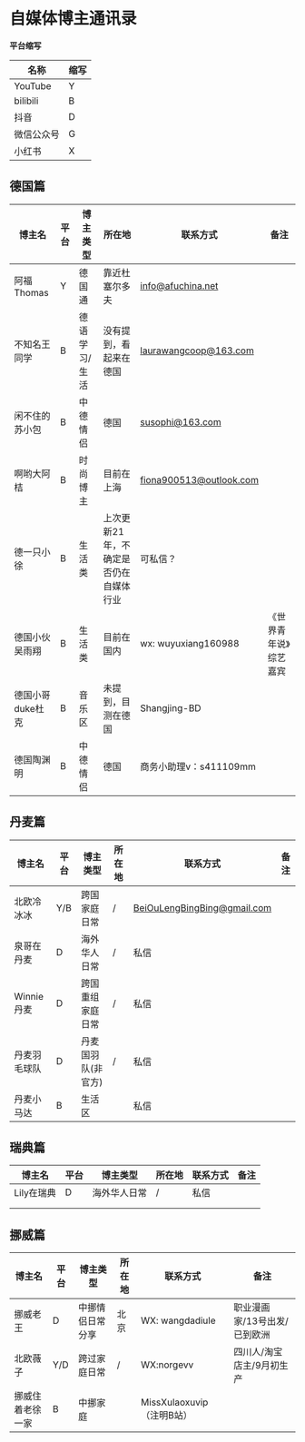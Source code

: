 # 自媒体博主通讯录

**平台缩写**

| 名称       | 缩写 |
| ---------- | ---- |
| YouTube    | Y    |
| bilibili   | B    |
| 抖音       | D    |
| 微信公众号 | G    |
| 小红书     | X    |



## 德国篇

| 博主名           | 平台 | 博主类型      | 所在地                                 | 联系方式                | 备注                   |
| ---------------- | ---- | ------------- | -------------------------------------- | ----------------------- | ---------------------- |
| 阿福Thomas       | Y    | 德国通        | 靠近杜塞尔多夫                         | info@afuchina.net       |                        |
| 不知名王同学     | B    | 德语学习/生活 | 没有提到，看起来在德国                 | laurawangcoop@163.com   |                        |
| 闲不住的苏小包   | B    | 中德情侣      | 德国                                   | susophi@163.com         |                        |
| 啊哟大阿桔       | B    | 时尚博主      | 目前在上海                             | fiona900513@outlook.com |                        |
| 德一只小徐       | B    | 生活类        | 上次更新21年，不确定是否仍在自媒体行业 | 可私信？                |                        |
| 德国小伙吴雨翔   | B    | 生活类        | 目前在国内                             | wx: wuyuxiang160988     | 《世界青年说》综艺嘉宾 |
| 德国小哥duke杜克 | B    | 音乐区        | 未提到，目测在德国                     | Shangjing-BD            |                        |
| 德国陶渊明       | B    | 中德情侣      | 德国                                   | 商务小助理v：s411109mm  |                        |

## 丹麦篇

| 博主名       | 平台 | 博主类型           | 所在地 | 联系方式                                                     | 备注 |
| ------------ | ---- | ------------------ | ------ | ------------------------------------------------------------ | ---- |
| 北欧冷冰冰   | Y/B  | 跨国家庭日常       | /      | [ BeiOuLengBingBing@gmail.com](mailto:BeiOuLengBingBing@gmail.com) |      |
| 泉哥在丹麦   | D    | 海外华人日常       | /      | 私信                                                         |      |
| Winnie丹麦   | D    | 跨国重组家庭日常   | /      | 私信                                                         |      |
| 丹麦羽毛球队 | D    | 丹麦国羽队(非官方) | /      | 私信                                                         |      |
| 丹麦小马达   | B    | 生活区             |        | 私信                                                         |      |



## 瑞典篇

| 博主名     | 平台 | 博主类型     | 所在地 | 联系方式 | 备注 |
| ---------- | ---- | ------------ | ------ | -------- | ---- |
| Lily在瑞典 | D    | 海外华人日常 | /      | 私信     |      |
|            |      |              |        |          |      |
|            |      |              |        |          |      |

## 挪威篇



| 博主名           | 平台 | 博主类型         | 所在地 | 联系方式                  | 备注                         |
| ---------------- | ---- | ---------------- | ------ | ------------------------- | ---------------------------- |
| 挪威老王         | D    | 中挪情侣日常分享 | 北京   | WX: wangdadiule           | 职业漫画家/13号出发/已到欧洲 |
| 北欧薇子         | Y/D  | 跨过家庭日常     | /      | WX:norgevv                | 四川人/淘宝店主/9月初生产    |
| 挪威住着老徐一家 | B    | 中挪家庭         |        | MissXulaoxuvip（注明B站） |                              |
